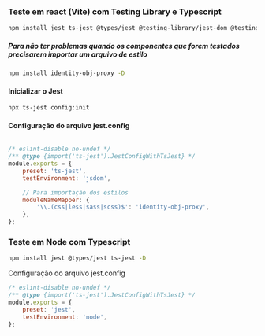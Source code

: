 ### Teste em react (Vite) com Testing Library e Typescript

```bash
npm install jest ts-jest @types/jest @testing-library/jest-dom @testing-library/react @testing-library/user-event -D
```

##### Para não ter problemas quando os componentes que forem testados precisarem importar um arquivo de estilo

```bash
npm install identity-obj-proxy -D
```

#### Inicializar o Jest

```bash
npx ts-jest config:init
```

#### Configuração do arquivo jest.config

```javascript

/* eslint-disable no-undef */
/** @type {import('ts-jest').JestConfigWithTsJest} */
module.exports = {
	preset: 'ts-jest',
	testEnvironment: 'jsdom',

	// Para importação dos estilos
	moduleNameMapper: {
		'\\.(css|less|sass|scss)$': 'identity-obj-proxy',
	},
};

```


### Teste em Node com Typescript

```bash
npm install jest @types/jest ts-jest -D
```

Configuração do arquivo jest.config

```javascript
/* eslint-disable no-undef */
/** @type {import('ts-jest').JestConfigWithTsJest} */
module.exports = {
	preset: 'jest',
	testEnvironment: 'node',
};
```
